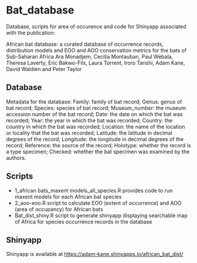 # Bat_database

Database, scripts for area of occurence and code for Shinyapp associated with the publication:

African bat database: a curated database of occurrence records, distribution models and EOO and AOO conservation metrics for the bats of Sub-Saharan Africa
Ara Monadjem, Cecilia Montauban, Paul Webala, Theresa Laverty, Eric Bakwo-Fils, Laura Torrent, Iroro Tanshi, Adam Kane, David Waldien and Peter Taylor

## Database 
Metadata for the database: 
Family: family of bat record; 
Genus: genus of bat record; 
Species: species of bat record; 
Museum_number: the museum accession number of the bat record; 
Date: the date on which the bat was recorded; 
Year: the year in which the bat was recorded; 
Country: the country in which the bat was recorded; 
Location: the name of the location or locality that the bat was recorded; 
Latitude: the latitude in decimal degrees of the record; 
Longitude: the longitude in decimal degrees of the record; 
Reference: the source of the record; 
Holotype: whether the record is a type specimen; 
Checked: whether the bat specimen was examined by the authors.

## Scripts  
* 1_african bats_maxent models_all_species.R provides code to run maxent models for each African bat species
* 2_aoo-eoo.R script to calculate EOO (extent of occurrence) and AOO (area of occupancy) for African bats
* Bat_dist_shiny.R script to generate shinyapp displaying searchable map of Africa for species occurrence records in the database 

## Shinyapp
Shinyapp is available at https://adam-kane.shinyapps.io/african_bat_dist/
